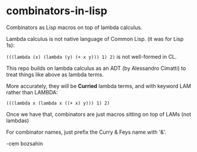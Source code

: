# combinators-in-lisp
Combinators as Lisp macros on top of lambda calculus.

Lambda calculus is not native language of Common Lisp. (it was for Lisp 1s):

<code>(((lambda (x) (lambda (y) (+ x y))) 1) 2)</code> is not well-formed in CL.

This repo builds on lambda calculus as an ADT (by Alessandro Cimatti) to treat things like above as lambda terms.

More accurately, they will be <b>Curried</b> lambda terms, and with keyword LAM rather than LAMBDA:

<code>(((lambda x (lambda x ((+ x) y))) 1) 2)</code>

Once we have that, combinators are just macros sitting on top of LAMs (not lambdas)

For combinator names, just prefix the Curry & Feys name with '&'.

-cem bozsahin
